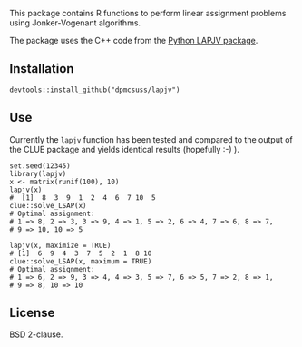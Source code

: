 This package contains R functions to perform linear assignment problems using Jonker-Vogenant algorithms.

The package uses the C++ code from the [Python LAPJV package](https://github.com/Bram94/lapjv).

## Installation

```
devtools::install_github("dpmcsuss/lapjv")
```

## Use

Currently the `lapjv` function has been tested and compared to the output of the CLUE package and yields identical results (hopefully :-) ).

```
set.seed(12345)
library(lapjv)
x <- matrix(runif(100), 10)
lapjv(x)
#  [1]  8  3  9  1  2  4  6  7 10  5
clue::solve_LSAP(x)
# Optimal assignment:
# 1 => 8, 2 => 3, 3 => 9, 4 => 1, 5 => 2, 6 => 4, 7 => 6, 8 => 7,
# 9 => 10, 10 => 5

lapjv(x, maximize = TRUE)
# [1]  6  9  4  3  7  5  2  1  8 10
clue::solve_LSAP(x, maximum = TRUE)
# Optimal assignment:
# 1 => 6, 2 => 9, 3 => 4, 4 => 3, 5 => 7, 6 => 5, 7 => 2, 8 => 1,
# 9 => 8, 10 => 10
```



## License

BSD 2-clause.